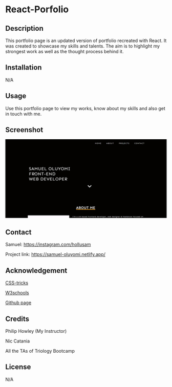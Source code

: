 # React-Porfolio

## Description

This portfolio page is an updated version of portfolio recreated with React. It was created to showcase my skills and talents. The aim is to highlight my strongest work as well as the thought process behind it.

## Installation

N/A

## Usage

Use this portfolio page to view my works, know about my skills and also get in touch with me.

## Screenshot

![screenshot](./react-portfolio/public/images/React%20port.jpg)


## Contact

Samuel: https://instagram.com/hollusam

Project link: https://samuel-oluyomi.netlify.app/

## Acknowledgement

<a href="https://css-tricks.com">CSS-tricks</a>

<a href="https://www.w3schools.com/">W3schools</a>

<a href="https://github.com">Github page</a>

## Credits

Philip Howley (My Instructor)

Nic Catania

All the TAs of Triology Bootcamp

## License

N/A
